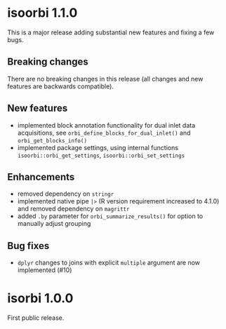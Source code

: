 # isoorbi 1.1.0

This is a major release adding substantial new features and fixing a few bugs.

## Breaking changes

There are no breaking changes in this release (all changes and new features are backwards compatible).

## New features

* implemented block annotation functionality for dual inlet data acquisitions, see `orbi_define_blocks_for_dual_inlet()` and `orbi_get_blocks_info()`
* implemented package settings, using internal functions `isoorbi::orbi_get_settings`, `isoorbi::orbi_set_settings`

## Enhancements

* removed dependency on `stringr`
* implemented native pipe `|>` (R version requirement increased to 4.1.0) and removed dependency on `magrittr`
* added `.by` parameter for `orbi_summarize_results()` for option to manually adjust grouping

## Bug fixes

* `dplyr` changes to joins with explicit `multiple` argument are now implemented (#10)

# isorbi 1.0.0

First public release.
